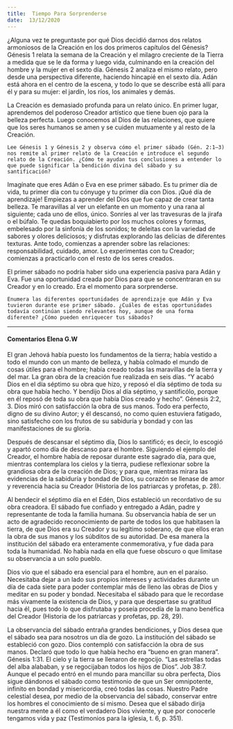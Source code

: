 ```yaml
---
title:  Tiempo Para Sorprenderse
date:  13/12/2020
---
```


¿Alguna vez te preguntaste por qué Dios decidió darnos dos relatos armoniosos de la Creación en los dos primeros capítulos del Génesis? Génesis 1 relata la semana de la Creación y el milagro creciente de la Tierra a medida que se le da forma y luego vida, culminando en la creación del hombre y la mujer en el sexto día. Génesis 2 analiza el mismo relato, pero desde una perspectiva diferente, haciendo hincapié en el sexto día. Adán está ahora en el centro de la escena, y todo lo que se describe está allí para él y para su mujer: el jardín, los ríos, los animales y demás.

La Creación es demasiado profunda para un relato único. En primer lugar, aprendemos del poderoso Creador artístico que tiene buen ojo para la belleza perfecta. Luego conocemos al Dios de las relaciones, que quiere que los seres humanos se amen y se cuiden mutuamente y al resto de la Creación.

`Lee Génesis 1 y Génesis 2 y observa cómo el primer sábado (Gén. 2:1–3) nos remite al primer relato de la Creación e introduce el segundo relato de la Creación. ¿Cómo te ayudan tus conclusiones a entender lo que puede significar la bendición divina del sábado y su santificación?`

Imagínate que eres Adán o Eva en ese primer sábado. Es tu primer día de vida, tu primer día con tu cónyuge y tu primer día con Dios. ¡Qué día de aprendizaje! Empiezas a aprender del Dios que fue capaz de crear tanta belleza. Te maravillas al ver un elefante en un momento y una rana al siguiente; cada uno de ellos, único. Sonríes al ver las travesuras de la jirafa o el búfalo. Te quedas boquiabierto por los muchos colores y formas, embelesado por la sinfonía de los sonidos; te deleitas con la variedad de sabores y olores deliciosos; y disfrutas explorando las delicias de diferentes texturas. Ante todo, comienzas a aprender sobre las relaciones: responsabilidad, cuidado, amor. Lo experimentas con tu Creador; comienzas a practicarlo con el resto de los seres creados.

El primer sábado no podría haber sido una experiencia pasiva para Adán y Eva. Fue una oportunidad creada por Dios para que se concentraran en su Creador y en lo creado. Era el momento para sorprenderse.

`Enumera las diferentes oportunidades de aprendizaje que Adán y Eva tuvieron durante ese primer sábado. ¿Cuáles de estas oportunidades todavía continúan siendo relevantes hoy, aunque de una forma diferente? ¿Cómo pueden enriquecer tus sábados?`

---

#### Comentarios Elena G.W

El gran Jehová había puesto los fundamentos de la tierra; había vestido a todo el mundo con un manto de belleza, y había colmado el mundo de cosas útiles para el hombre; había creado todas las maravillas de la tierra y del mar. La gran obra de la creación fue realizada en seis días. “Y acabó Dios en el día séptimo su obra que hizo, y reposó el día séptimo de toda su obra que había hecho. Y bendijo Dios al día séptimo, y santificólo, porque en él reposó de toda su obra que había Dios creado y hecho”. Génesis 2:2, 3. Dios miró con satisfacción la obra de sus manos. Todo era perfecto, digno de su divino Autor; y él descansó, no como quien estuviera fatigado, sino satisfecho con los frutos de su sabiduría y bondad y con las manifestaciones de su gloria.

Después de descansar el séptimo día, Dios lo santificó; es decir, lo escogió y apartó como día de descanso para el hombre. Siguiendo el ejemplo del Creador, el hombre había de reposar durante este sagrado día, para que, mientras contemplara los cielos y la tierra, pudiese reflexionar sobre la grandiosa obra de la creación de Dios; y para que, mientras mirara las evidencias de la sabiduría y bondad de Dios, su corazón se llenase de amor y reverencia hacia su Creador (Historia de los patriarcas y profetas, p. 28).

Al bendecir el séptimo día en el Edén, Dios estableció un recordativo de su obra creadora. El sábado fue confiado y entregado a Adán, padre y representante de toda la familia humana. Su observancia había de ser un acto de agradecido reconocimiento de parte de todos los que habitasen la tierra, de que Dios era su Creador y su legítimo soberano, de que ellos eran la obra de sus manos y los súbditos de su autoridad. De esa manera la institución del sábado era enteramente conmemorativa, y fue dada para toda la humanidad. No había nada en ella que fuese obscuro o que limitase su observancia a un solo pueblo.

Dios vio que el sábado era esencial para el hombre, aun en el paraíso. Necesitaba dejar a un lado sus propios intereses y actividades durante un día de cada siete para poder contemplar más de lleno las obras de Dios y meditar en su poder y bondad. Necesitaba el sábado para que le recordase más vivamente la existencia de Dios, y para que despertase su gratitud hacia él, pues todo lo que disfrutaba y poseía procedía de la mano benéfica del Creador (Historia de los patriarcas y profetas, pp. 28, 29).

La observancia del sábado entraña grandes bendiciones, y Dios desea que el sábado sea para nosotros un día de gozo. La institución del sábado se estableció con gozo. Dios contempló con satisfacción la obra de sus manos. Declaró que todo lo que había hecho era “bueno en gran manera”. Génesis 1:31. El cielo y la tierra se llenaron de regocijo. “Las estrellas todas del alba alababan, y se regocijaban todos los hijos de Dios”. Job 38:7. Aunque el pecado entró en el mundo para mancillar su obra perfecta, Dios sigue dándonos el sábado como testimonio de que un Ser omnipotente, infinito en bondad y misericordia, creó todas las cosas. Nuestro Padre celestial desea, por medio de la observancia del sábado, conservar entre los hombres el conocimiento de sí mismo. Desea que el sábado dirija nuestra mente a él como el verdadero Dios viviente, y que por conocerle tengamos vida y paz (Testimonios para la iglesia, t. 6, p. 351).